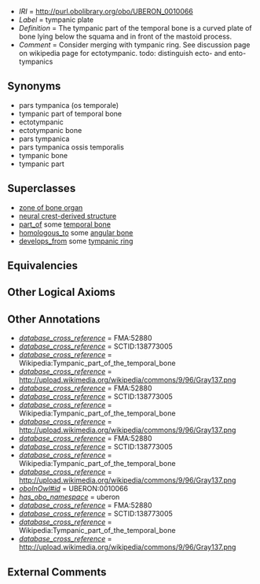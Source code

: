  * *IRI* = http://purl.obolibrary.org/obo/UBERON_0010066
 * *Label* = tympanic plate
 * *Definition* = The tympanic part of the temporal bone is a curved plate of bone lying below the squama and in front of the mastoid process.
 * *Comment* = Consider merging with tympanic ring. See discussion page on wikipedia page for ectotympanic. todo: distinguish ecto- and ento- tympanics

## Synonyms

 * pars tympanica (os temporale)
 * tympanic part of temporal bone
 * ectotympanic
 * ectotympanic bone
 * pars tympanica
 * pars tympanica ossis temporalis
 * tympanic bone
 * tympanic part

## Superclasses

 * [zone of bone organ](../../UBERON/13/UBERON_0005913.md)
 * [neural crest-derived structure](../../UBERON/13/UBERON_0010313.md)
 * [part_of](../../BFO/50/BFO_0000050.md) some [temporal bone](../../UBERON/78/UBERON_0001678.md)
 * [homologous_to](../../RO/58/RO_0002158.md) some [angular bone](../../UBERON/79/UBERON_0011079.md)
 * [develops_from](../../RO/02/RO_0002202.md) some [tympanic ring](../../UBERON/18/UBERON_0002218.md)

## Equivalencies


## Other Logical Axioms


## Other Annotations

 * *[database_cross_reference](../../ef/oboInOwl#hasDbXref.md)* = FMA:52880
 * *[database_cross_reference](../../ef/oboInOwl#hasDbXref.md)* = SCTID:138773005
 * *[database_cross_reference](../../ef/oboInOwl#hasDbXref.md)* = Wikipedia:Tympanic_part_of_the_temporal_bone
 * *[database_cross_reference](../../ef/oboInOwl#hasDbXref.md)* = http://upload.wikimedia.org/wikipedia/commons/9/96/Gray137.png
 * *[database_cross_reference](../../ef/oboInOwl#hasDbXref.md)* = FMA:52880
 * *[database_cross_reference](../../ef/oboInOwl#hasDbXref.md)* = SCTID:138773005
 * *[database_cross_reference](../../ef/oboInOwl#hasDbXref.md)* = Wikipedia:Tympanic_part_of_the_temporal_bone
 * *[database_cross_reference](../../ef/oboInOwl#hasDbXref.md)* = http://upload.wikimedia.org/wikipedia/commons/9/96/Gray137.png
 * *[database_cross_reference](../../ef/oboInOwl#hasDbXref.md)* = FMA:52880
 * *[database_cross_reference](../../ef/oboInOwl#hasDbXref.md)* = SCTID:138773005
 * *[database_cross_reference](../../ef/oboInOwl#hasDbXref.md)* = Wikipedia:Tympanic_part_of_the_temporal_bone
 * *[database_cross_reference](../../ef/oboInOwl#hasDbXref.md)* = http://upload.wikimedia.org/wikipedia/commons/9/96/Gray137.png
 * *[oboInOwl#id](../../id/oboInOwl#id.md)* = UBERON:0010066
 * *[has_obo_namespace](../../ce/oboInOwl#hasOBONamespace.md)* = uberon
 * *[database_cross_reference](../../ef/oboInOwl#hasDbXref.md)* = FMA:52880
 * *[database_cross_reference](../../ef/oboInOwl#hasDbXref.md)* = SCTID:138773005
 * *[database_cross_reference](../../ef/oboInOwl#hasDbXref.md)* = Wikipedia:Tympanic_part_of_the_temporal_bone
 * *[database_cross_reference](../../ef/oboInOwl#hasDbXref.md)* = http://upload.wikimedia.org/wikipedia/commons/9/96/Gray137.png

## External Comments

